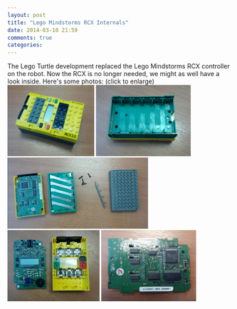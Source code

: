 ```yaml
---
layout: post
title: "Lego Mindstorms RCX Internals"
date: 2014-03-10 21:59
comments: true
categories: 
---
```


<p>The Lego Turtle development replaced the Lego Mindstorms RCX controller on the robot. Now the RCX is no longer needed, we might as well have a look inside. Here's some photos: (click to enlarge)<br/>
<a href="/legoturtle/nxt.jpg" style="padding:0; background-color: white;"><img src="/hardware/lego-turtle/nxt.jpg" height="160px"/></a> 
<a href="/legoturtle/nxt-battery-compartment.jpg" style="padding:0; background-color: white;"><img src="/hardware/lego-turtle/nxt-battery-compartment.jpg" height="160px"/></a> 
<a href="/legoturtle/nxt-pcb-exposed.jpg" style="padding:0; background-color: white;"><img src="/hardware/lego-turtle/nxt-pcb-exposed.jpg" height="160px"/></a> 
<a href="/legoturtle/nxt-pcb-and-front.jpg" style="padding:0; background-color: white;"><img src="/hardware/lego-turtle/nxt-pcb-and-front.jpg" height="160px"/></a> 
<a href="/legoturtle/nxt-pcb-detail.jpg" style="padding:0; background-color: white;"><img src="/hardware/lego-turtle/nxt-pcb-detail.jpg" height="160px"/></a> 